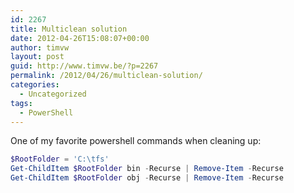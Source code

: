 ```yaml
---
id: 2267
title: Multiclean solution
date: 2012-04-26T15:08:07+00:00
author: timvw
layout: post
guid: http://www.timvw.be/?p=2267
permalink: /2012/04/26/multiclean-solution/
categories:
  - Uncategorized
tags:
  - PowerShell
---
```

One of my favorite powershell commands when cleaning up:

```powershell
$RootFolder = 'C:\tfs'
Get-ChildItem $RootFolder bin -Recurse | Remove-Item -Recurse
Get-ChildItem $RootFolder obj -Recurse | Remove-Item -Recurse
```